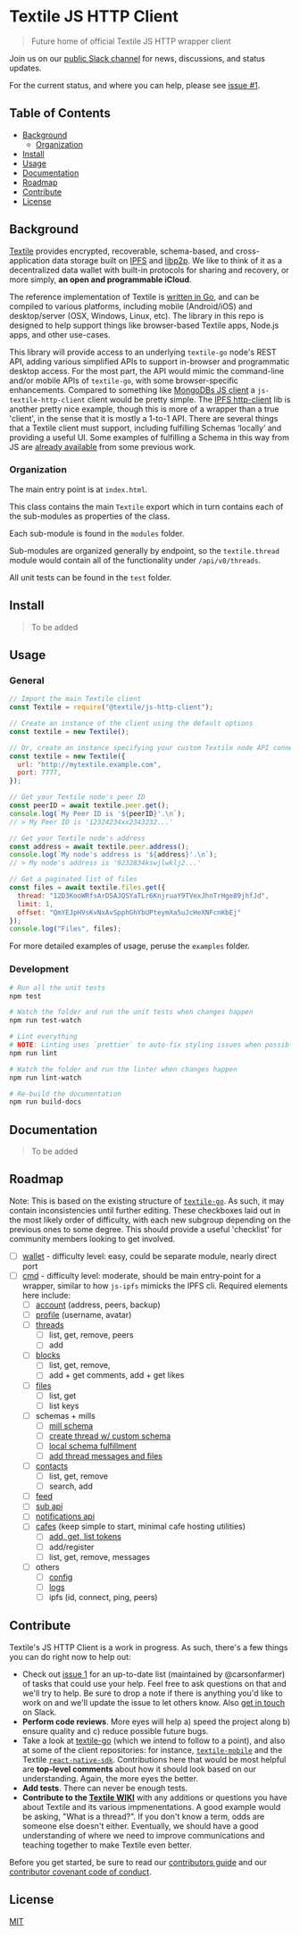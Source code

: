 # Textile JS HTTP Client

> Future home of official Textile JS HTTP wrapper client

Join us on our [public Slack channel](https://slack.textile.io/) for news, discussions, and status updates.

For the current status, and where you can help, please see [issue #1](https://github.com/textileio/js-textile-http-client/issues/1).

## Table of Contents

- [Background](#background)
  - [Organization](#organization)
- [Install](#install)
- [Usage](#usage)
- [Documentation](#documentation)
- [Roadmap](#roadmap)
- [Contribute](#contribute)
- [License](#license)

## Background

[Textile](https://www.textile.io) provides encrypted, recoverable, schema-based, and cross-application data storage built on [IPFS](https://github.com/ipfs) and [libp2p](https://github.com/libp2p). We like to think of it as a decentralized data wallet with built-in protocols for sharing and recovery, or more simply, **an open and programmable iCloud**.

The reference implementation of Textile is [written in Go](https://github.com/textileio/textile-go), and can be compiled to various platforms, including mobile (Android/iOS) and desktop/server (OSX, Windows, Linux, etc). The library in this repo is designed to help support things like browser-based Textile apps, Node.js apps, and other use-cases.

This library will provide access to an underlying `textile-go` node's REST API, adding various simplified APIs to support in-browser and programmatic desktop access. For the most part, the API would mimic the command-line and/or mobile APIs of `textile-go`, with some browser-specific enhancements. Compared to something like [MongoDBs JS client](https://github.com/mongodb/node-mongodb-native) a `js-textile-http-client` client would be pretty simple. The [IPFS http-client](https://github.com/ipfs/js-ipfs-http-client) lib is another pretty nice example,  though this is more of a wrapper than a true 'client', in the sense that it is mostly a 1-to-1 API. There are several things that a Textile client must support, including fulfilling Schemas ‘locally’ and providing a useful UI. Some examples of fulfilling a Schema in this way from JS are [already available](https://gist.github.com/carsonfarmer/a26a0d01ae58ffa7b8cd2689e149406b) from some previous work.

### Organization

The main entry point is at `index.html`.

This class contains the main `Textile` export which in turn contains each of the sub-modules as properties of the class.

Each sub-module is found in the `modules` folder.

Sub-modules are organized generally by endpoint, so the `textile.thread` module would contain all of the functionality under `/api/v0/threads`.

All unit tests can be found in the `test` folder.

## Install

> To be added

## Usage

### General

```javascript
// Import the main Textile client
const Textile = require("@textile/js-http-client");

// Create an instance of the client using the default options
const textile = new Textile();

// Or, create an instance specifying your custom Textile node API connection
const textile = new Textile({
  url: "http://mytextile.example.com",
  port: 7777,
});

// Get your Textile node's peer ID
const peerID = await textile.peer.get();
console.log(`My Peer ID is '${peerID}'.\n`);
// > My Peer ID is '12324234xx2343232...'

// Get your Textile node's address
const address = await textile.peer.address();
console.log(`My node's address is '${address}'.\n`);
// > My node's address is '9232834kswjlwklj2...'

// Get a paginated list of files
const files = await textile.files.get({
  thread: "12D3KooWRfsArD5AJQSYaTLr6KnjruaY9TVexJhnTrHge89jhfJd",
  limit: 1,
  offset: "QmYEJpHVsKvNxAvSpphGhYbUPteymXa5uJcHeXNFcnKbEj"
});
console.log("Files", files);
```

For more detailed examples of usage, peruse the `examples` folder.

### Development

```sh
# Run all the unit tests
npm test

# Watch the folder and run the unit tests when changes happen
npm run test-watch

# Lint everything
# NOTE: Linting uses `prettier` to auto-fix styling issues when possible
npm run lint

# Watch the folder and run the linter when changes happen
npm run lint-watch

# Re-build the documentation
npm run build-docs
```

## Documentation

> To be added

## Roadmap

Note: This is based on the existing structure of [`textile-go`](https://github.com/textileio/textile-go). As such, it may contain inconsistencies until further editing. These checkboxes laid out in the most likely order of difficulty, with each new subgroup depending on the previous ones to some degree. This should provide a useful 'checklist' for community members looking to get involved.

- [ ] [wallet](https://github.com/textileio/textile-go/tree/master/wallet) - difficulty level: easy, could be separate module, nearly direct port
- [ ] [cmd](https://github.com/textileio/textile-go/tree/master/cmd) - difficulty level: moderate, should be main entry-point for a wrapper, similar to how `js-ipfs` mimicks the IPFS cli. Required elements here include:
  - [ ] [account](https://github.com/textileio/textile-go/blob/master/cmd/account.go) (address, peers, backup)
  - [ ] [profile](https://github.com/textileio/textile-go/blob/master/cmd/profile.go) (username, avatar)
  - [ ] [threads](https://github.com/textileio/textile-go/blob/master/cmd/threads.go)
    - [ ] list, get, remove, peers
    - [ ] add
  - [ ] [blocks](https://github.com/textileio/textile-go/blob/master/cmd/blocks.go)
    - [ ] list, get, remove, 
    - [ ] add + get comments, add + get likes
  - [ ] [files](https://github.com/textileio/textile-go/blob/master/cmd/files.go)
    - [ ] list, get
    - [ ] list keys
  - [ ] schemas + mills
    - [ ] [mill schema](https://github.com/textileio/textile-go/blob/master/core/api_mill.go)
    - [ ] [create thread w/ custom schema](https://github.com/textileio/textile-go/blob/master/cmd/threads.go#L105)
    - [ ] [local schema fulfillment](https://github.com/textileio/minimal-client-demo)
    - [ ] [add thread messages and files](https://github.com/textileio/textile-go/blob/master/cmd/files.go#L112)
  - [ ] [contacts](https://github.com/textileio/textile-go/blob/master/cmd/contacts.go)
    - [ ] list, get, remove
    - [ ] search, add
  - [ ] [feed](https://github.com/textileio/textile-go/blob/master/cmd/feed.go)
  - [ ] [sub api](https://github.com/textileio/textile-go/blob/master/cmd/sub.go)
  - [ ] [notifications api](https://github.com/textileio/textile-go/blob/master/cmd/notifications.go)
  - [ ] [cafes](https://github.com/textileio/textile-go/blob/master/cmd/cafe.go) (keep simple to start, minimal cafe hosting utilities)
    - [ ] [add, get, list tokens](https://github.com/textileio/textile-go/blob/master/cmd/tokens.go)
    - [ ] add/register
    - [ ] list, get, remove, messages
  - [ ] others
    - [ ] [config](https://github.com/textileio/textile-go/blob/master/cmd/config.go)
    - [ ] [logs](https://github.com/textileio/textile-go/blob/master/cmd/logs.go)
    - [ ] ipfs (id, connect, ping, peers)
    
## Contribute

Textile's JS HTTP Client is a work in progress. As such, there's a few things you can do right now to help out:

  * Check out [issue 1](https://github.com/textileio/js-textile-http-client/issues/1) for an up-to-date list (maintained by @carsonfarmer) of tasks that could use your help. Feel free to ask questions on that and we'll try to help. Be sure to drop a note if there is anything you'd like to work on and we'll update the issue to let others know. Also [get in touch](https://slack.textile.io) on Slack.
  * **Perform code reviews**. More eyes will help a) speed the project along b) ensure quality and c) reduce possible future bugs.
  * Take a look at [textile-go](https://github.com/textileio/textile-go) (which we intend to follow to a point), and also at some of the client repositories: for instance, [`textile-mobile`](https://github.com/textileio/textile-mobile) and the Textile [`react-native-sdk`](https://github.com/textileio/react-native-sdk). Contributions here that would be most helpful are **top-level comments** about how it should look based on our understanding. Again, the more eyes the better.
  * **Add tests**. There can never be enough tests.
  * **Contribute to the [Textile WIKI](https://github.com/textileio/textile-go/wiki)** with any additions or questions you have about Textile and its various impmenentations. A good example would be asking, "What is a thread?". If you don't know a term, odds are someone else doesn't either. Eventually, we should have a good understanding of where we need to improve communications and teaching together to make Textile even better.
  
 Before you get started, be sure to read our [contributors guide](CONTRIBUTING.md) and our [contributor covenant code of conduct](CODE_OF_CONDUCT.md).

## License

[MIT](LICENSE)
